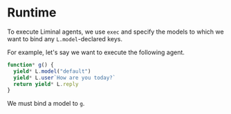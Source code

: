 # Runtime <Badge type="warning" text="beta" />

To execute Liminal agents, we use `exec` and specify the models to which we want
to bind any `L.model`-declared keys.

For example, let's say we want to execute the following agent.

```ts
function* g() {
  yield* L.model("default")
  yield* L.user`How are you today?`
  return yield* L.reply
}
```

We must bind a model to `g`.
